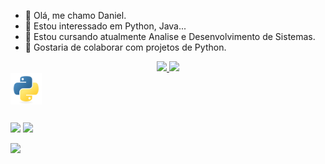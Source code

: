 - 👋 Olá, me chamo Daniel.
- 👀 Estou interessado em Python, Java...
- 🌱 Estou cursando atualmente Analise e Desenvolvimento de Sistemas.
- 💞️ Gostaria de colaborar com projetos de Python.

<div align="center">
  <a href="https://github.com/Kledzeraaa">
  <img height="130em" src="https://github-readme-stats.vercel.app/api?username=devdanielll&show_icons=false&theme=dark&include_all_commits=true&count_private=true"/>
  <img height="130em" src="https://github-readme-stats.vercel.app/api/top-langs/?username=devdanielll&layout=compact&langs_count=7&theme=dark"/>
</div>
 
   <img align="center" alt="Python" height="50" width="50" src="https://raw.githubusercontent.com/devicons/devicon/master/icons/python/python-original.svg">
<div> 
  
 ##
 
  <a href="https://www.instagram.com/damdann_/" target="_blank"><img src="https://img.shields.io/badge/-Instagram-%23E4405F?style=for-the-badge&logo=instagram&logoColor=white" target="_blank"></a>
  <a href = "mailto:daniellucassantos97@gmail.com"><img src="https://img.shields.io/badge/-Gmail-%23333?style=for-the-badge&logo=gmail&logoColor=white" target="_blank"></a>
 
 <div align="left">
 <img height="120em" src="https://cdn.discordapp.com/attachments/829944330268966943/951938625598267513/ddghjn9-d7362794-7f82-47cc-b350-d72f548ed287.gif">
 </div>
